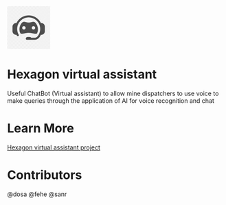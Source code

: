 ![Alt Text](FleetChatBotUI/assets/hexagon-bot.png "Hexagon Virtual Assistant")
# Hexagon virtual assistant
Useful ChatBot (Virtual assistant) to allow mine dispatchers to use voice to make queries through the application of AI for voice recognition and chat

# Learn More
[Hexagon virtual assistant project](https://confluence.hexagonmining.com/display/MIN/Hexagon+virtual+assistant)

# Contributors
@dosa
@fehe
@sanr
